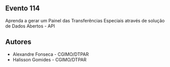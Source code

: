 ## Evento 114
Aprenda a gerar um Painel das Transferências Especiais através de solução de Dados Abertos - API
## Autores
- Alexandre Fonseca - CGIMO/DTPAR
- Halisson Gomides - CGIMO/DTPAR
